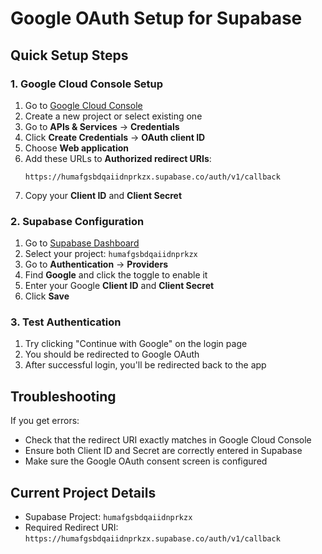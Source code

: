 # Google OAuth Setup for Supabase

## Quick Setup Steps

### 1. Google Cloud Console Setup
1. Go to [Google Cloud Console](https://console.cloud.google.com/)
2. Create a new project or select existing one
3. Go to **APIs & Services** → **Credentials**
4. Click **Create Credentials** → **OAuth client ID**
5. Choose **Web application**
6. Add these URLs to **Authorized redirect URIs**:
   ```
   https://humafgsbdqaiidnprkzx.supabase.co/auth/v1/callback
   ```
7. Copy your **Client ID** and **Client Secret**

### 2. Supabase Configuration
1. Go to [Supabase Dashboard](https://supabase.com/dashboard)
2. Select your project: `humafgsbdqaiidnprkzx`
3. Go to **Authentication** → **Providers**
4. Find **Google** and click the toggle to enable it
5. Enter your Google **Client ID** and **Client Secret**
6. Click **Save**

### 3. Test Authentication
1. Try clicking "Continue with Google" on the login page
2. You should be redirected to Google OAuth
3. After successful login, you'll be redirected back to the app

## Troubleshooting

If you get errors:
- Check that the redirect URI exactly matches in Google Cloud Console
- Ensure both Client ID and Secret are correctly entered in Supabase
- Make sure the Google OAuth consent screen is configured

## Current Project Details
- Supabase Project: `humafgsbdqaiidnprkzx`
- Required Redirect URI: `https://humafgsbdqaiidnprkzx.supabase.co/auth/v1/callback`
